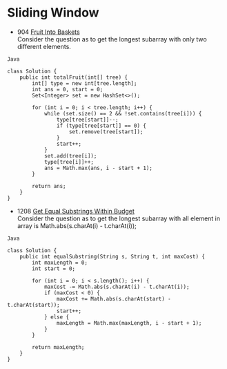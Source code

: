 # Sliding Window
- 904 [Fruit Into Baskets](https://leetcode.com/problems/fruit-into-baskets/)  
Consider the question as to get the longest subarray with only two different elements.
```
Java

class Solution {
    public int totalFruit(int[] tree) {
        int[] type = new int[tree.length];
        int ans = 0, start = 0;
        Set<Integer> set = new HashSet<>();
        
        for (int i = 0; i < tree.length; i++) {
            while (set.size() == 2 && !set.contains(tree[i])) {
                type[tree[start]]--;
                if (type[tree[start]] == 0) {
                    set.remove(tree[start]);
                }
                start++;
            }
            set.add(tree[i]);
            type[tree[i]]++;
            ans = Math.max(ans, i - start + 1);
        }
        
        return ans;
    }
}
```
- 1208 [Get Equal Substrings Within Budget](https://leetcode.com/problems/get-equal-substrings-within-budget/)  
Consider the question as to get the longest subarray with all element in array is 
Math.abs(s.charAt(i) - t.charAt(i));

```
Java

class Solution {
    public int equalSubstring(String s, String t, int maxCost) {
        int maxLength = 0;
        int start = 0;
        
        for (int i = 0; i < s.length(); i++) {
            maxCost -= Math.abs(s.charAt(i) - t.charAt(i));
            if (maxCost < 0) {
                maxCost += Math.abs(s.charAt(start) - t.charAt(start));
                start++;
            } else {
                maxLength = Math.max(maxLength, i - start + 1);
            }
        }
        
        return maxLength;
    }
}
```